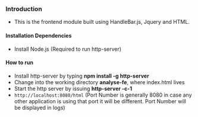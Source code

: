
### Introduction
* This is the frontend module built using HandleBar.js, Jquery and HTML.

#### Installation Dependencies
* Install Node.js (Required to run http-server)

#### How to run
* Install http-server by typing **npm install -g http-server**
* Change into the working directory **analyse-fe**, where index.html lives
* Start the http server by issuing **http-server -c-1**
* ```http://localhost:8080/html``` (Port Number is generally 8080 in case any other application is using
that port it will be different. Port Number will be displayed in logs)
